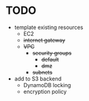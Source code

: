 # TODO

- template existing resources
  - EC2
  - ~~internet gateway~~
  - ~~VPC~~
    - ~~security groups~~
      - ~~default~~
      - ~~dmz~~
    - ~~subnets~~
- add to S3 backend
  - DynamoDB locking
  - encryption policy
